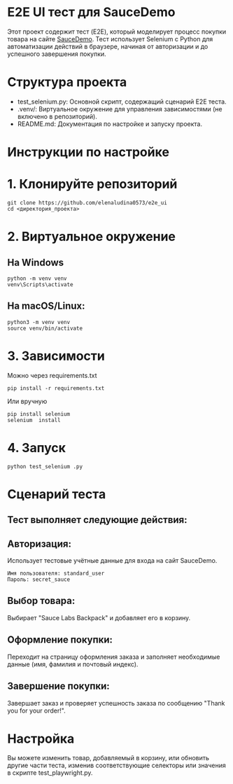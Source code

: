 # E2E UI тест для SauceDemo

Этот проект содержит тест (E2E), который моделирует процесс покупки товара на сайте [SauceDemo](https://www.saucedemo.com/). 
Тест использует Selenium  с Python для автоматизации действий в браузере, начиная от авторизации и до успешного завершения покупки.

# Структура проекта

- test_selenium.py: Основной скрипт, содержащий сценарий E2E теста.
- .venv/: Виртуальное окружение для управления зависимостями (не включено в репозиторий).
- README.md: Документация по настройке и запуску проекта.

# Инструкции по настройке

# 1. Клонируйте репозиторий

```
git clone https://github.com/elenaludina0573/e2e_ui
cd <директория_проекта>
```
# 2. Виртуальное окружение
## На Windows
```
python -m venv venv
venv\Scripts\activate
```
## На macOS/Linux:
```
python3 -m venv venv
source venv/bin/activate
```

# 3. Зависимости
Можно через requirements.txt
```
pip install -r requirements.txt
```
Или вручную 
```
pip install selenium 
selenium  install
```
# 4. Запуск
```
python test_selenium .py
```

# Сценарий теста
## Тест выполняет следующие действия:

## Авторизация: 
Использует тестовые учётные данные для входа на сайт SauceDemo.
```
Имя пользователя: standard_user
Пароль: secret_sauce
```
## Выбор товара: 
Выбирает "Sauce Labs Backpack" и добавляет его в корзину.
## Оформление покупки: 
Переходит на страницу оформления заказа и заполняет необходимые данные (имя, фамилия и почтовый индекс).
## Завершение покупки:
Завершает заказ и проверяет успешность заказа по сообщению "Thank you for your order!".

# Настройка
Вы можете изменить товар, добавляемый в корзину, или обновить другие части теста, изменив соответствующие селекторы или значения в скрипте test_playwright.py.
